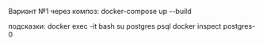 Вариант №1 через композ:
docker-compose up --build


подсказки:
docker exec -it bash 
su postgres
psql
docker inspect postgres-0



